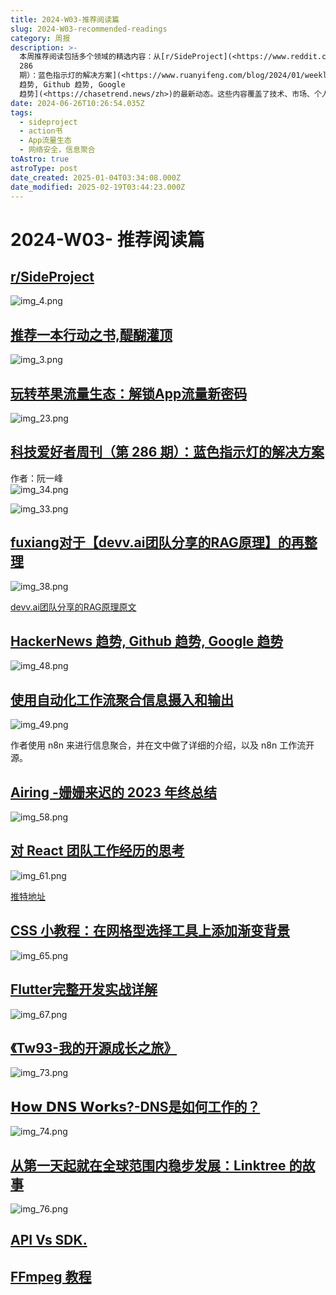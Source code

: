 ```yaml
---
title: 2024-W03-推荐阅读篇
slug: 2024-W03-recommended-readings
category: 周报
description: >-
  本周推荐阅读包括多个领域的精选内容：从[r/SideProject](<https://www.reddit.com/r/SideProject/>)的创意项目分享，到[推荐一本行动之书,醍醐灌顶](<https://twitter.com/hiyuekun/status/1747085105037021670?s=12&t=UKmYswdLBh4dGuqwtKAXUA>)的启发性书籍推荐；从[玩转苹果流量生态：解锁App流量新密码](<https://x.com/liuyi0922/status/1747792720750682143?s=12&t=UKmYswdLBh4dGuqwtKAXUA>)的市场策略，到[科技爱好者周刊（第
  286
  期）：蓝色指示灯的解决方案](<https://www.ruanyifeng.com/blog/2024/01/weekly-issue-286.html?continueFlag=61db114b5bb3eda119c3b0a42a3f0791>)的技术讨论。此外，还有关于[fuxiang对于【devv.ai团队分享的RAG原理】的再整理](<https://twitter.com/fuxiangPro/status/1747242297975062666>)的深度分析，以及[HackerNews
  趋势, Github 趋势, Google
  趋势](<https://chasetrend.news/zh>)的最新动态。这些内容覆盖了技术、市场、个人成长等多个方面，适合各类读者深入探索。
date: 2024-06-26T10:26:54.035Z
tags:
  - sideproject
  - action书
  - App流量生态
  - 网络安全，信息聚合
toAstro: true
astroType: post
date_created: 2025-01-04T03:34:08.000Z
date_modified: 2025-02-19T03:44:23.000Z
---
```


# 2024-W03- 推荐阅读篇

## [r/SideProject](<https://www.reddit.com/r/SideProject/>)

![img_4.png](<https://pictures.kazoottt.top/2024/01/20240118-34e9f10d1d8eec956fc4194448cd4a76.webp>)

## [推荐一本行动之书,醍醐灌顶](<https://twitter.com/hiyuekun/status/1747085105037021670?s=12&t=UKmYswdLBh4dGuqwtKAXUA>)

![img_3.png](<https://pictures.kazoottt.top/2024/01/20240118-49ea3a464df0ab2caafb0537c4c794ba.webp>)

## [玩转苹果流量生态：解锁App流量新密码](<https://x.com/liuyi0922/status/1747792720750682143?s=12&t=UKmYswdLBh4dGuqwtKAXUA>)

![img_23.png](<https://pictures.kazoottt.top/2024/01/20240118-d98a6cbfcf54d08ef37f30c37f5d0ace.webp>)

## [科技爱好者周刊（第 286 期）：蓝色指示灯的解决方案](<https://www.ruanyifeng.com/blog/2024/01/weekly-issue-286.html?continueFlag=61db114b5bb3eda119c3b0a42a3f0791>)

作者：阮一峰  
![img_34.png](<https://pictures.kazoottt.top/2024/01/20240118-32886b96d21732072e52b5ed6c487cd5.webp>)

![img_33.png](<https://pictures.kazoottt.top/2024/01/20240118-61d3ac9d6f707faf8a82c12b026bb844.webp>)

## [fuxiang对于【devv.ai团队分享的RAG原理】的再整理](<https://twitter.com/fuxiangPro/status/1747242297975062666>)

![img_38.png](<https://pictures.kazoottt.top/2024/01/20240118-020bd33e057f6a0642ead0b113320c5f.webp>)

[devv.ai团队分享的RAG原理原文](<https://twitter.com/Tisoga/status/1731478506465636749>)

## [HackerNews 趋势, Github 趋势, Google 趋势](<https://chasetrend.news/zh>)

![img_48.png](<https://pictures.kazoottt.top/2024/01/20240118-25370cd9e4dc25874ab14859930bc8b9.webp>)

## [使用自动化工作流聚合信息摄入和输出](<https://reorx.com/blog/sharing-my-footprints-automation/#new-tweet-to-telegram>)

![img_49.png](<https://pictures.kazoottt.top/2024/01/20240118-7557245c55da389558862a155932c527.webp>)

作者使用 n8n 来进行信息聚合，并在文中做了详细的介绍，以及 n8n 工作流开源。

## [Airing -姗姗来迟的 2023 年终总结](<https://blog.ursb.me/posts/summary-2023/>)

![img_58.png](<https://pictures.kazoottt.top/2024/01/20240118-13bf430a8615552a0a914a805c05a828.webp>)

## [对 React 团队工作经历的思考](<https://gist.github.com/mondaychen/3c530604e44b9cd15e4f69735d99fef4>)

![img_61.png](<https://pictures.kazoottt.top/2024/01/20240118-2bea379994d9f34ea9655eac74e6a958.webp>)

[推特地址](<https://twitter.com/monday_chen/status/1740612924740137285?s=12&t=UKmYswdLBh4dGuqwtKAXUA>)

## [CSS 小教程：在网格型选择工具上添加渐变背景](<https://blog.meathill.com/tech/fe/css/css-tutorial-a-grid-select-component-with-multiple-linear-gradient.html>)

![img_65.png](<https://pictures.kazoottt.top/2024/01/20240118-a255cb507b88fc1675ce614b7502e17b.webp>)

## [Flutter完整开发实战详解](<https://guoshuyu.cn/home/wx/?continueFlag=61db114b5bb3eda119c3b0a42a3f0791>)

![img_67.png](<https://pictures.kazoottt.top/2024/01/20240118-1c3b1725c08e70c867c4bd3628152fbd.webp>)

## [《Tw93-我的开源成长之旅》](<https://tw93.fun/2024-01-12/open.html>)

![img_73.png](<https://pictures.kazoottt.top/2024/01/20240118-25810db413c96d9eb2efa0cb6cf6cda6.webp>)

## [𝗛𝗼𝘄 𝗗𝗡𝗦 𝗪𝗼𝗿𝗸𝘀?-DNS是如何工作的？](<https://twitter.com/milan_milanovic/status/1745796543322435885?s=12&t=UKmYswdLBh4dGuqwtKAXUA>)

![img_74.png](<https://pictures.kazoottt.top/2024/01/20240118-1c6e85b671affc27859c09cbf47e51be.webp>)

## [从第一天起就在全球范围内稳步发展：Linktree 的故事](<https://startupnation.com/start-your-business/bootstrapped-global-linktree/>)

![img_76.png](<https://pictures.kazoottt.top/2024/01/20240118-66593c51fe9a8d08b11687d40f3da559.webp>)

## [API Vs SDK.](<https://twitter.com/alexxubyte/status/1745847854961492384?s=12&t=UKmYswdLBh4dGuqwtKAXUA>)

## [FFmpeg 教程](<https://wklchris.github.io/blog/FFmpeg/>)

